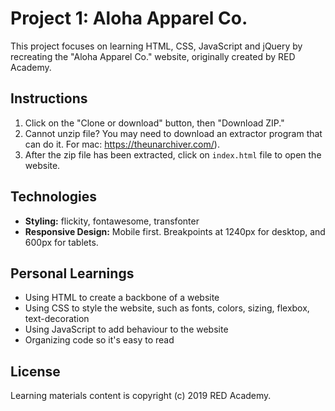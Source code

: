 # Project 1: Aloha Apparel Co.

This project focuses on learning HTML, CSS, JavaScript and jQuery by recreating the "Aloha Apparel Co." website, originally created by RED Academy.

## **Instructions**
1. Click on the "Clone or download" button, then "Download ZIP." 
2. Cannot unzip file? You may need to download an extractor program that can do it. For mac: https://theunarchiver.com/). 
3. After the zip file has been extracted, click on `index.html` file to open the website.

## **Technologies**
* **Styling:** flickity, fontawesome, transfonter
* **Responsive Design:** Mobile first. Breakpoints at 1240px for desktop, and 600px for tablets.

## **Personal Learnings**
* Using HTML to create a backbone of a website
* Using CSS to style the website, such as fonts, colors, sizing, flexbox, text-decoration
* Using JavaScript to add behaviour to the website
* Organizing code so it's easy to read

## **License**
Learning materials content is copyright (c) 2019 RED Academy. 
